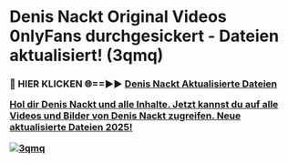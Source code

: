 # Denis Nackt Original Videos 0nlyFans durchgesickert - Dateien aktualisiert! (3qmq)

<h3>🔴 HIER KLICKEN 🌐==►► <a href="https://tinyurl.com/h6vf6nb8" rel="nofollow">Denis Nackt Aktualisierte Dateien

Hol dir Denis Nackt und alle Inhalte. Jetzt kannst du auf alle Videos und Bilder von Denis Nackt zugreifen. Neue aktualisierte Dateien 2025!

[![3qmq](https://i.imgur.com/sD4kR3V.gif)](https://tinyurl.com/h6vf6nb8)
